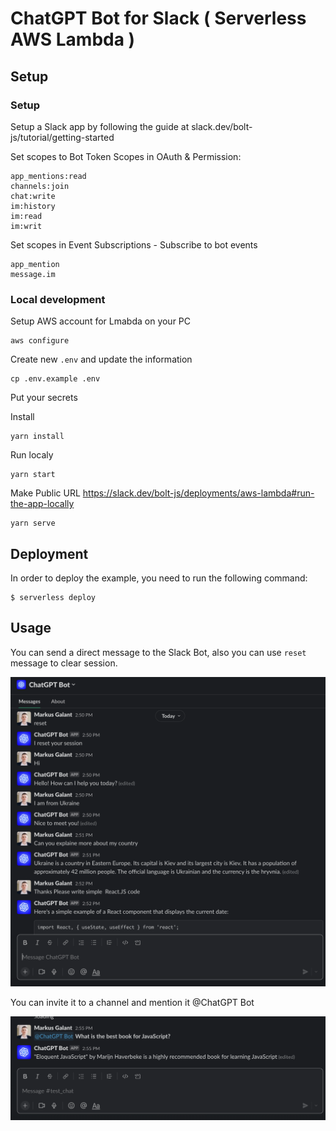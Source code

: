 # ChatGPT Bot for Slack ( Serverless AWS Lambda )

## Setup

### Setup 
Setup a Slack app by following the guide at slack.dev/bolt-js/tutorial/getting-started

Set scopes to Bot Token Scopes in OAuth & Permission:

```
app_mentions:read
channels:join
chat:write
im:history
im:read
im:writ
```

Set scopes in Event Subscriptions - Subscribe to bot events

```
app_mention
message.im
```

### Local development

Setup AWS account for Lmabda on your PC
```
aws configure
```

Create new `.env` and update the information
```
cp .env.example .env
```
Put your secrets

Install

```
yarn install
```

Run localy

```
yarn start
```

Make Public URL https://slack.dev/bolt-js/deployments/aws-lambda#run-the-app-locally

```
yarn serve
```

## Deployment

In order to deploy the example, you need to run the following command:

```
$ serverless deploy
```

## Usage

You can send a direct message to the Slack Bot, also you can use `reset` message to clear session.

![](docs/dm.png)


You can invite it to a channel and mention it @ChatGPT Bot <your question>

![](docs/mention.png)